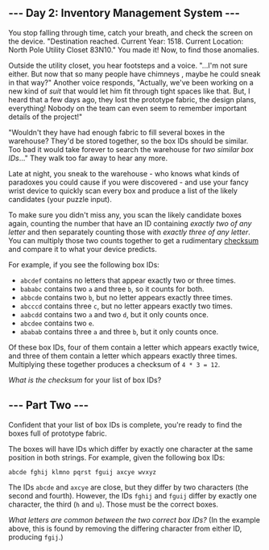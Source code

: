 


## --- Day 2: Inventory Management System ---

You stop falling through time, catch your breath, and check the screen on the device. &#34;Destination reached. Current Year: 1518. Current Location: North Pole Utility Closet 83N10.&#34; You made it! Now, to find those anomalies.

Outside the utility closet, you hear footsteps and a voice. &#34;...I&#39;m not sure either. But now that 
so many people have chimneys
, maybe he could sneak in that way?&#34; Another voice responds, &#34;Actually, we&#39;ve been working on a new kind of _suit_ that would let him fit through tight spaces like that. But, I heard that a few days ago, they lost the prototype fabric, the design plans, everything! Nobody on the team can even seem to remember important details of the project!&#34;

&#34;Wouldn&#39;t they have had enough fabric to fill several boxes in the warehouse? They&#39;d be stored together, so the box IDs should be similar. Too bad it would take forever to search the warehouse for _two similar box IDs_...&#34; They walk too far away to hear any more.

Late at night, you sneak to the warehouse - who knows what kinds of paradoxes you could cause if you were discovered - and use your fancy wrist device to quickly scan every box and produce a list of the likely candidates (your puzzle input).

To make sure you didn&#39;t miss any, you scan the likely candidate boxes again, counting the number that have an ID containing _exactly two of any letter_ and then separately counting those with _exactly three of any letter_. You can multiply those two counts together to get a rudimentary [checksum](https://en.wikipedia.org/wiki/Checksum) and compare it to what your device predicts.

For example, if you see the following box IDs:

*   `abcdef` contains no letters that appear exactly two or three times.
*   `bababc` contains two `a` and three `b`, so it counts for both.
*   `abbcde` contains two `b`, but no letter appears exactly three times.
*   `abcccd` contains three `c`, but no letter appears exactly two times.
*   `aabcdd` contains two `a` and two `d`, but it only counts once.
*   `abcdee` contains two `e`.
*   `ababab` contains three `a` and three `b`, but it only counts once.

Of these box IDs, four of them contain a letter which appears exactly twice, and three of them contain a letter which appears exactly three times. Multiplying these together produces a checksum of `4 * 3 = 12`.

_What is the checksum_ for your list of box IDs?





## --- Part Two ---

Confident that your list of box IDs is complete, you&#39;re ready to find the boxes full of prototype fabric.

The boxes will have IDs which differ by exactly one character at the same position in both strings. For example, given the following box IDs:

``abcde
fghij
klmno
pqrst
fguij
axcye
wvxyz
``

The IDs `abcde` and `axcye` are close, but they differ by two characters (the second and fourth). However, the IDs `fghij` and `fguij` differ by exactly one character, the third (`h` and `u`). Those must be the correct boxes.

_What letters are common between the two correct box IDs?_ (In the example above, this is found by removing the differing character from either ID, producing `fgij`.)


